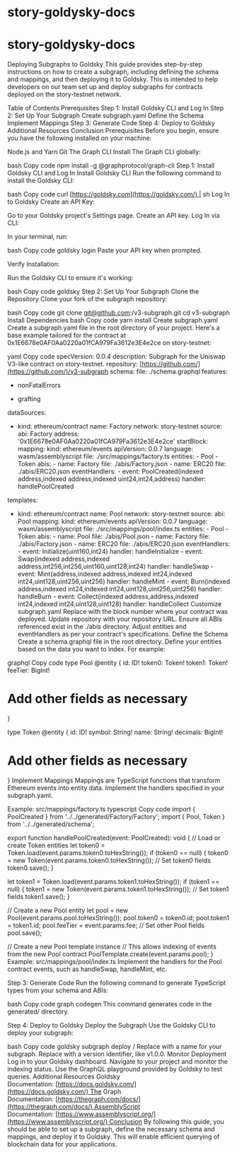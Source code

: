 # story-goldysky-docs
story-goldysky-docs
===================

Deploying Subgraphs to Goldsky This guide provides step-by-step instructions on how to create a subgraph, including defining the schema and mappings, and then deploying it to Goldsky. This is intended to help developers on our team set up and deploy subgraphs for contracts deployed on the story-testnet network.

Table of Contents Prerequisites Step 1: Install Goldsky CLI and Log In Step 2: Set Up Your Subgraph Create subgraph.yaml Define the Schema Implement Mappings Step 3: Generate Code Step 4: Deploy to Goldsky Additional Resources Conclusion Prerequisites Before you begin, ensure you have the following installed on your machine:

Node.js and Yarn Git The Graph CLI Install The Graph CLI globally:

bash Copy code npm install -g @graphprotocol/graph-cli Step 1: Install Goldsky CLI and Log In Install Goldsky CLI Run the following command to install the Goldsky CLI:

bash Copy code curl [https://goldsky.com](https://goldsky.com/) | sh Log In to Goldsky Create an API Key:

Go to your Goldsky project's Settings page. Create an API key. Log In via CLI:

In your terminal, run:

bash Copy code goldsky login Paste your API key when prompted.

Verify Installation:

Run the Goldsky CLI to ensure it's working:

bash Copy code goldsky Step 2: Set Up Your Subgraph Clone the Repository Clone your fork of the subgraph repository:

bash Copy code git clone [git@github.com](mailto:git@github.com):/v3-subgraph.git cd v3-subgraph Install Dependencies bash Copy code yarn install Create subgraph.yaml Create a subgraph.yaml file in the root directory of your project. Here's a base example tailored for the contract at 0x1E6678e0AF0Aa0220a01fCA979Fa3612e3E4e2ce on story-testnet:

yaml Copy code specVersion: 0.0.4 description: Subgraph for the Uniswap V3-like contract on story-testnet. repository: [https://github.com/](https://github.com/)/v3-subgraph schema: file: ./schema.graphql features:

*   nonFatalErrors
    
*   grafting
    

dataSources:

*   kind: ethereum/contract name: Factory network: story-testnet source: abi: Factory address: '0x1E6678e0AF0Aa0220a01fCA979Fa3612e3E4e2ce' startBlock: mapping: kind: ethereum/events apiVersion: 0.0.7 language: wasm/assemblyscript file: ./src/mappings/factory.ts entities: - Pool - Token abis: - name: Factory file: ./abis/Factory.json - name: ERC20 file: ./abis/ERC20.json eventHandlers: - event: PoolCreated(indexed address,indexed address,indexed uint24,int24,address) handler: handlePoolCreated
    

templates:

*   kind: ethereum/contract name: Pool network: story-testnet source: abi: Pool mapping: kind: ethereum/events apiVersion: 0.0.7 language: wasm/assemblyscript file: ./src/mappings/pool/index.ts entities: - Pool - Token abis: - name: Pool file: ./abis/Pool.json - name: Factory file: ./abis/Factory.json - name: ERC20 file: ./abis/ERC20.json eventHandlers: - event: Initialize(uint160,int24) handler: handleInitialize - event: Swap(indexed address,indexed address,int256,int256,uint160,uint128,int24) handler: handleSwap - event: Mint(address,indexed address,indexed int24,indexed int24,uint128,uint256,uint256) handler: handleMint - event: Burn(indexed address,indexed int24,indexed int24,uint128,uint256,uint256) handler: handleBurn - event: Collect(indexed address,address,indexed int24,indexed int24,uint128,uint128) handler: handleCollect Customize subgraph.yaml Replace with the block number where your contract was deployed. Update repository with your repository URL. Ensure all ABIs referenced exist in the ./abis directory. Adjust entities and eventHandlers as per your contract's specifications. Define the Schema Create a schema.graphql file in the root directory. Define your entities based on the data you want to index. For example:
    

graphql Copy code type Pool @entity { id: ID! token0: Token! token1: Token! feeTier: BigInt!

Add other fields as necessary
=============================

}

type Token @entity { id: ID! symbol: String! name: String! decimals: BigInt!

Add other fields as necessary
=============================

} Implement Mappings Mappings are TypeScript functions that transform Ethereum events into entity data. Implement the handlers specified in your subgraph.yaml.

Example: src/mappings/factory.ts typescript Copy code import { PoolCreated } from '../../generated/Factory/Factory'; import { Pool, Token } from '../../generated/schema';

export function handlePoolCreated(event: PoolCreated): void { // Load or create Token entities let token0 = Token.load(event.params.token0.toHexString()); if (token0 == null) { token0 = new Token(event.params.token0.toHexString()); // Set token0 fields token0.save(); }

let token1 = Token.load(event.params.token1.toHexString()); if (token1 == null) { token1 = new Token(event.params.token1.toHexString()); // Set token1 fields token1.save(); }

// Create a new Pool entity let pool = new Pool(event.params.pool.toHexString()); pool.token0 = token0.id; pool.token1 = token1.id; pool.feeTier = event.params.fee; // Set other Pool fields pool.save();

// Create a new Pool template instance // This allows indexing of events from the new Pool contract PoolTemplate.create(event.params.pool); } Example: src/mappings/pool/index.ts Implement the handlers for the Pool contract events, such as handleSwap, handleMint, etc.

Step 3: Generate Code Run the following command to generate TypeScript types from your schema and ABIs:

bash Copy code graph codegen This command generates code in the generated/ directory.

Step 4: Deploy to Goldsky Deploy the Subgraph Use the Goldsky CLI to deploy your subgraph:

bash Copy code goldsky subgraph deploy / Replace with a name for your subgraph. Replace with a version identifier, like v1.0.0. Monitor Deployment Log in to your Goldsky dashboard. Navigate to your project and monitor the indexing status. Use the GraphQL playground provided by Goldsky to test queries. Additional Resources Goldsky Documentation: [https://docs.goldsky.com/](https://docs.goldsky.com/) The Graph Documentation: [https://thegraph.com/docs/](https://thegraph.com/docs/) AssemblyScript Documentation: [https://www.assemblyscript.org/](https://www.assemblyscript.org/) Conclusion By following this guide, you should be able to set up a subgraph, define the necessary schema and mappings, and deploy it to Goldsky. This will enable efficient querying of blockchain data for your applications.
